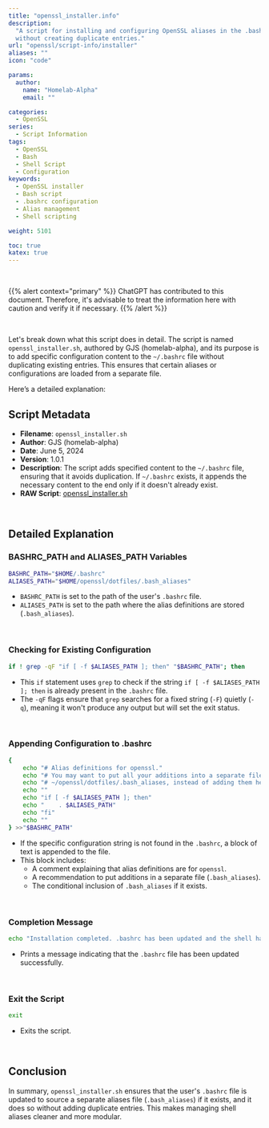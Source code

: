 ```yaml
---
title: "openssl_installer.info"
description:
  "A script for installing and configuring OpenSSL aliases in the .bashrc file
  without creating duplicate entries."
url: "openssl/script-info/installer"
aliases: ""
icon: "code"

params:
  author:
    name: "Homelab-Alpha"
    email: ""

categories:
  - OpenSSL
series:
  - Script Information
tags:
  - OpenSSL
  - Bash
  - Shell Script
  - Configuration
keywords:
  - OpenSSL installer
  - Bash script
  - .bashrc configuration
  - Alias management
  - Shell scripting

weight: 5101

toc: true
katex: true
---
```


<br />

{{% alert context="primary" %}}
ChatGPT has contributed to this document. Therefore, it's advisable to treat the
information here with caution and verify it if necessary. {{% /alert %}}

<br />

Let's break down what this script does in detail. The script is named
`openssl_installer.sh`, authored by GJS (homelab-alpha), and its purpose is to
add specific configuration content to the `~/.bashrc` file without duplicating
existing entries. This ensures that certain aliases or configurations are loaded
from a separate file.

Here’s a detailed explanation:

## Script Metadata

- **Filename**: `openssl_installer.sh`
- **Author**: GJS (homelab-alpha)
- **Date**: June 5, 2024
- **Version**: 1.0.1
- **Description**: The script adds specified content to the `~/.bashrc` file,
  ensuring that it avoids duplication. If `~/.bashrc` exists, it appends the
  necessary content to the end only if it doesn't already exist.
- **RAW Script**: [openssl_installer.sh]

<br />

## Detailed Explanation

### BASHRC_PATH and ALIASES_PATH Variables

```bash
BASHRC_PATH="$HOME/.bashrc"
ALIASES_PATH="$HOME/openssl/dotfiles/.bash_aliases"
```

- `BASHRC_PATH` is set to the path of the user's `.bashrc` file.
- `ALIASES_PATH` is set to the path where the alias definitions are stored
  (`.bash_aliases`).

<br />

### Checking for Existing Configuration

```bash
if ! grep -qF "if [ -f $ALIASES_PATH ]; then" "$BASHRC_PATH"; then
```

- This `if` statement uses `grep` to check if the string
  `if [ -f $ALIASES_PATH ]; then` is already present in the `.bashrc` file.
- The `-qF` flags ensure that `grep` searches for a fixed string (`-F`) quietly
  (`-q`), meaning it won't produce any output but will set the exit status.

<br />

### Appending Configuration to .bashrc

```bash
{
    echo "# Alias definitions for openssl."
    echo "# You may want to put all your additions into a separate file like"
    echo "# ~/openssl/dotfiles/.bash_aliases, instead of adding them here directly."
    echo ""
    echo "if [ -f $ALIASES_PATH ]; then"
    echo "    . $ALIASES_PATH"
    echo "fi"
    echo ""
} >>"$BASHRC_PATH"
```

- If the specific configuration string is not found in the `.bashrc`, a block of
  text is appended to the file.
- This block includes:
  - A comment explaining that alias definitions are for `openssl`.
  - A recommendation to put additions in a separate file (`.bash_aliases`).
  - The conditional inclusion of `.bash_aliases` if it exists.

<br />

### Completion Message

```bash
echo "Installation completed. .bashrc has been updated and the shell has been restarted."
```

- Prints a message indicating that the `.bashrc` file has been updated
  successfully.

<br />

### Exit the Script

```bash
exit
```

- Exits the script.

<br />

## Conclusion

In summary, `openssl_installer.sh` ensures that the user's `.bashrc` file is
updated to source a separate aliases file (`.bash_aliases`) if it exists, and it
does so without adding duplicate entries. This makes managing shell aliases
cleaner and more modular.

<br />

[openssl_installer.sh]:
  https://raw.githubusercontent.com/homelab-alpha/openssl/main/openssl_installer.sh
